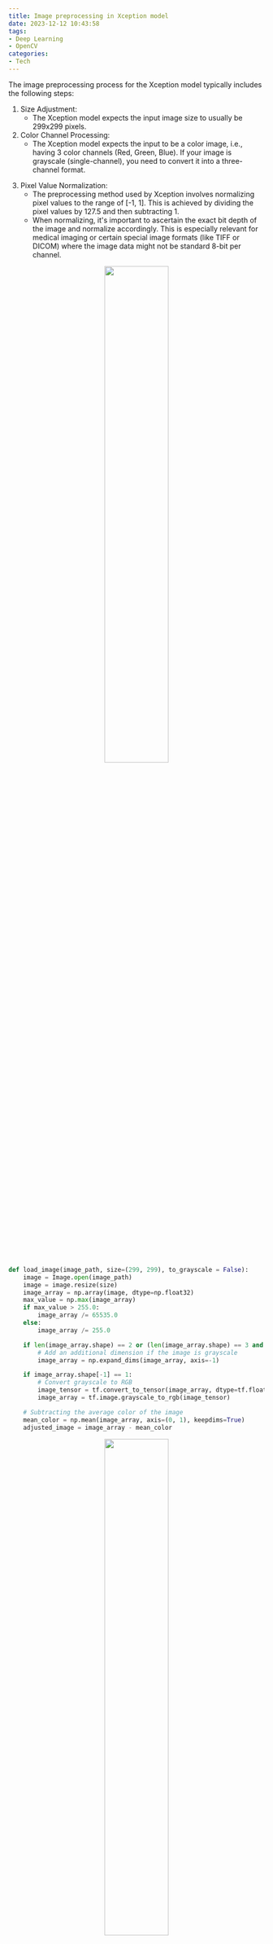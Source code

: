```yaml
---
title: Image preprocessing in Xception model
date: 2023-12-12 10:43:58
tags: 
- Deep Learning
- OpenCV
categories: 
- Tech
---
```

The image preprocessing process for the Xception model typically includes the following steps:
1. Size Adjustment:
    - The Xception model expects the input image size to usually be 299x299 pixels. 
2. Color Channel Processing:
    - The Xception model expects the input to be a color image, i.e., having 3 color channels (Red, Green, Blue). If your image is grayscale (single-channel), you need to convert it into a three-channel format.
<!--more-->
3. Pixel Value Normalization:
    - The preprocessing method used by Xception involves normalizing pixel values to the range of [-1, 1]. This is achieved by dividing the pixel values by 127.5 and then subtracting 1. 
    - When normalizing, it's important to ascertain the exact bit depth of the image and normalize accordingly. This is especially relevant for medical imaging or certain special image formats (like TIFF or DICOM) where the image data might not be standard 8-bit per channel.

<p align="center">
<img src="/img/image_processing_in_xception/RET002OS.jpg" width="50%" height="50%">
</p>

```Python
def load_image(image_path, size=(299, 299), to_grayscale = False):
    image = Image.open(image_path)
    image = image.resize(size)
    image_array = np.array(image, dtype=np.float32)
    max_value = np.max(image_array)
    if max_value > 255.0:
        image_array /= 65535.0
    else:
        image_array /= 255.0

    if len(image_array.shape) == 2 or (len(image_array.shape) == 3 and image_array.shape[2] == 1):
        # Add an additional dimension if the image is grayscale
        image_array = np.expand_dims(image_array, axis=-1)

    if image_array.shape[-1] == 1:
        # Convert grayscale to RGB
        image_tensor = tf.convert_to_tensor(image_array, dtype=tf.float32)
        image_array = tf.image.grayscale_to_rgb(image_tensor)

    # Subtracting the average color of the image
    mean_color = np.mean(image_array, axis=(0, 1), keepdims=True)
    adjusted_image = image_array - mean_color
```

<p align="center">
<img src="/img/image_processing_in_xception/rgb_torch_norm.png" width="50%" height="50%">
</p>

According to the official description of preprocessing in xception model, the normalization step is slightly different in tensorflow. 
- **caffe**: will convert the images from RGB to BGR, then will zero-center each color channel with respect to the ImageNet dataset, without scaling.
- **tf**: will scale pixels between -1 and 1, sample-wise.
- **torch**: will scale pixels between 0 and 1 and then will normalize each channel with respect to the ImageNet dataset.
The following code is modified from the built-in normalization function from Keras [tf.keras.applications.xception.preprocess_input](https://github.com/keras-team/keras-applications/blob/master/keras_applications/imagenet_utils.py)

```Python
image_array = np.array(image, dtype=np.float32)
max_value = np.max(image_array)
if max_value > 255.0:
    image_array /= 32767.5
else:
    image_array /= 127.5
image_array -= 1.
```

<p align="center">
<img src="/img/image_processing_in_xception/rgb_tf_norm.png" width="50%" height="50%">
</p>

Note that OpenCV reads in the image by BGR(Blue, Green, Red) order in default, which is different from PIL (Python Imaging Library) (i.e. RGB (Red, Green, Blue)).

```Python
# OpenCV
img = cv2.imread(image_path)
resized_image = cv2.resize(img, (299, 299))
resized_image = cv2.cvtColor(resized_image, cv2.COLOR_BGR2RGB)  # 转换为 RGB
resized_image = resized_image.astype('float32') / 127.5 - 1
```

<p align="center">
<img src="/img/image_processing_in_xception/opencv_imshow.png" width="100%" height="100%">
</p>

****

If we convert the above rgb image into grayscale format. This conversion is achieved by copying the content of the single grayscale channel into the three RGB channels. 
```Python
def rgb2grayscale(img):
    img_gray = tf.image.rgb_to_grayscale(img)
    img_gray_three_channel = tf.image.grayscale_to_rgb(img_gray)
    return img_gray_three_channel
```

<p align="center">
<img src="/img/image_processing_in_xception/rgb2grayscale.png" width="50%" height="50%">
</p>

****

When choosing to draw a single-channel grayscale image or one channel of a three-channel grayscale image, **pseudocolor** mapping is used to display the grayscale image. This is a common processing method that helps visually distinguish different levels of grayscale. Pseudocolor mapping is mainly used in the following situations:
- **Improving Visualization**
- **Data Analysis**
- **Data Augmentation**: we don't use this kind augmentation in general. This is because models typically need to learn from the original data, and pseudocolor mapping changes the original pixel values of the image, which may introduce unnecessary complexity or interfere with the learning of model features.

<p align="center">
<img src="/img/image_processing_in_xception/rgb2grayscale1channel.png" width="50%" height="50%">
</p>

#### References ⭐
- [Utilities for ImageNet data preprocessing & prediction decoding.](https://github.com/keras-team/keras-applications/blob/master/keras_applications/imagenet_utils.py)
- [Kaggle - ODIR5K: Models for predicting age and sex](https://www.kaggle.com/code/mateuszbagiski/odir5k-models-for-predicting-age-and-sex)
